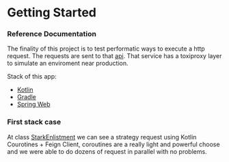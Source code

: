 # Getting Started

### Reference Documentation
The finality of this project is to test performatic ways to execute a http request. The requests are sent to that [api](https://github.com/JonataSaraiva/gameofthronesapi). That service has a 
toxiproxy layer to simulate an enviroment near production. 

Stack of this app:

* [Kotlin](https://kotlinlang.org/)
* [Gradle](https://docs.gradle.org)
* [Spring Web](https://docs.spring.io/spring-boot/docs/2.6.7/reference/htmlsingle/#boot-features-developing-web-applications)

### First stack case
At class [StarkEnlistment](https://github.com/JonataSaraiva/gameofthrones-enlistment/blob/main/src/main/kotlin/com/own/gameofthronesenlistment/enlistment/service/StarkEnlistment.kt) we can see a strategy request using Kotlin Courotines + Feign Client,
coroutines are a really light and powerful choose and we were able to do dozens of request in parallel with no problems. 


